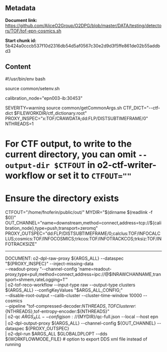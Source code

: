 ## Metadata

**Document link:** https://github.com/AliceO2Group/O2DPG/blob/master/DATA/testing/detectors/TOF/tof-epn-cosmics.sh

**Start chunk id:** 5b424a0cccb537f10d2316db54d5af0567c30e2d9d3f5ffe861de02b55addbd3

## Content

#!/usr/bin/env bash

source common/setenv.sh

calibration_node="epn003-ib:30453"

SEVERITY=warning
source common/getCommonArgs.sh
CTF_DICT="--ctf-dict $FILEWORKDIR/ctf_dictionary.root"
PROXY_INSPEC="x:TOF/CRAWDATA;dd:FLP/DISTSUBTIMEFRAME/0"
NTHREADS=1
# For CTF output, to write to the current directory, you can omit `--output-dir $CTFOUT` in o2-ctf-writer-workflow or set it to `CTFOUT=""`
# Ensure the directory exists
CTFOUT="/home/fnoferin/public/out/"
MYDIR="$(dirname $(readlink -f $0))"
OUT_CHANNEL="name=downstream,method=connect,address=tcp://${calibration_node},type=push,transport=zeromq"
PROXY_OUTSPEC="dd:FLP/DISTSUBTIMEFRAME/0;calclus:TOF/INFOCALCLUS;cosmics:TOF/INFOCOSMICS;trkcos:TOF/INFOTRACKCOS;trksiz:TOF/INFOTRACKSIZE"

---

DOCUMENT:
    o2-dpl-raw-proxy ${ARGS_ALL} --dataspec "${PROXY_INSPEC}" --inject-missing-data \
--readout-proxy "--channel-config 'name=readout-proxy,type=pull,method=connect,address=ipc://@$INRAWCHANNAME,transport=shmem,rateLogging=1'" \
| o2-tof-reco-workflow --input-type raw --output-type clusters \
${ARGS_ALL} --configKeyValues "$ARGS_ALL_CONFIG;" \
--disable-root-output --calib-cluster --cluster-time-window 10000 --cosmics \
--pipeline "tof-compressed-decoder:${NTHREADS},TOFClusterer:${NTHREADS},tof-entropy-encoder:${NTHREADS}" \
| o2-qc ${ARGS_ALL} --config json://${MYDIR}/qc-full.json --local --host epn \
| o2-dpl-output-proxy ${ARGS_ALL} --channel-config ${OUT_CHANNEL} --dataspec ${PROXY_OUTSPEC} \
| o2-dpl-run $ARGS_ALL $GLOBALDPLOPT --dds ${WORKFLOWMODE_FILE} # option to export DDS xml file instead of running